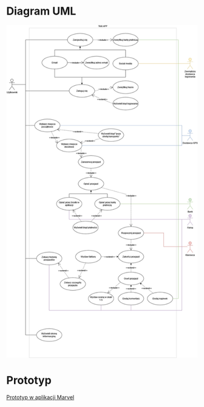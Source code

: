 # Diagram UML
![Diagram UML](uml-psm.jpg)

# Prototyp
[Prototyp w aplikacji Marvel](https://marvelapp.com/prototype/2ec7fe06/screen/86257960?fbclid=IwAR1TWKF7K6b5yiQXC-nPxn9Y6t8_VGWDeWC9f0uH_PckE4Qbb6D-AhTfNgM)